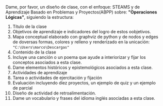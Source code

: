 Dame, por favor, un diseño de clase, con el enfoque: STEAMS y de Aprendizaje Basado en Problemas y Proyectos(ABPP) sobre: **"Operaciones Lógicas"**, siguiendo la estructura: 
1. Título de la clase 
2. Objetivos de aprendizaje e indicadores del logro de estos oobjetivos. 
3. Mapa conceptual elaborado con graphviz de python y de nodos y edges de doversas formas, colores y relleno y renderizado en la unicación: `"C:\Users\marco\Descargas"`
4. Contenido de la clase  
5. Incluye una canción o un poema que ayude a interiorizar y fijar los conceptos asociados a esta clase.
6. Dame elementos históricos y epistemológicos asociados a esta clase. 
7. Actividades de aprendizaje
8. Tarea o actividades de ejercitación y fijación  
9. Evaluación incluyendo diez proyectos, un ejemplo de quiz y un ejemplo de parcial
10. Diseño de actividad de retroalimentación. 
11. Dame un vocabulario y frases del idioma inglés asociadas a esta clase.     

